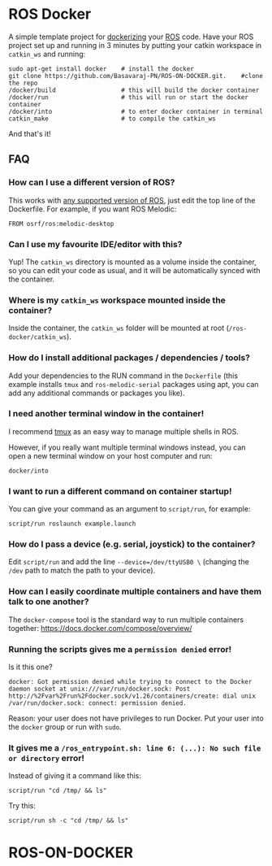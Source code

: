 # ROS Docker 

A simple template project for [dockerizing](https://www.docker.com/) your [ROS](http://www.ros.org/) code. Have your ROS project set up and running in 3 minutes by putting your catkin workspace in `catkin_ws` and running:

```
sudo apt-get install docker    # install the docker
git clone https://github.com/Basavaraj-PN/ROS-ON-DOCKER.git.    #clone the repo
/docker/build                  # this will build the docker container
/docker/run                    # this will run or start the docker container
/docker/into                   # to enter docker container in terminal 
catkin_make                    # to compile the catkin_ws
```

And that's it!

## FAQ

### How can I use a different version of ROS?

This works with [any supported version of ROS](https://hub.docker.com/_/ros/), just edit the top line of the Dockerfile. For example, if you want ROS Melodic:

```
FROM osrf/ros:melodic-desktop
```

### Can I use my favourite IDE/editor with this?

Yup! The `catkin_ws` directory is mounted as a volume inside the container, so you can edit your code as usual, and it will be automatically synced with the container.

### Where is my `catkin_ws` workspace mounted inside the container?

Inside the container, the `catkin_ws` folder will be mounted at root (`/ros-docker/catkin_ws`). 

### How do I install additional packages / dependencies / tools?

Add your dependencies to the RUN command in the `Dockerfile` (this example installs `tmux` and `ros-melodic-serial` packages using apt, you can add any additional commands or packages you like).

### I need another terminal window in the container!

I recommend [tmux](https://robots.thoughtbot.com/a-tmux-crash-course) as an easy way to manage multiple shells in ROS.

However, if you really want multiple terminal windows instead, you can open a new terminal window on your host computer and run:

```
docker/into
```

### I want to run a different command on container startup!

You can give your command as an argument to `script/run`, for example:

```
script/run roslaunch example.launch
```

### How do I pass a device (e.g. serial, joystick) to the container?

Edit `script/run` and add the line `--device=/dev/ttyUSB0 \` (changing the `/dev` path to match the path to your device).

### How can I easily coordinate multiple containers and have them talk to one another?

The `docker-compose` tool is the standard way to run multiple containers together: https://docs.docker.com/compose/overview/

### Running the scripts gives me a `permission denied` error!

Is it this one?

```
docker: Got permission denied while trying to connect to the Docker daemon socket at unix:///var/run/docker.sock: Post http://%2Fvar%2Frun%2Fdocker.sock/v1.26/containers/create: dial unix /var/run/docker.sock: connect: permission denied.
```

Reason: your user does not have privileges to run Docker. Put your user into the `docker` group or run with `sudo`.

### It gives me a `/ros_entrypoint.sh: line 6: (...): No such file or directory` error!

Instead of giving it a command like this:

```
script/run "cd /tmp/ && ls"
```

Try this:

```
script/run sh -c "cd /tmp/ && ls"
```
# ROS-ON-DOCKER
